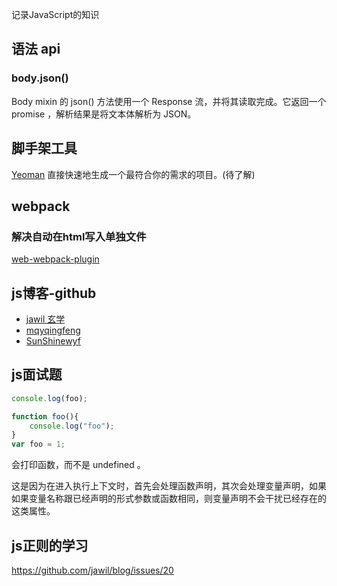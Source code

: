 记录JavaScript的知识


## 语法 api

### body.json()

Body  mixin 的 json() 方法使用一个 Response 流，并将其读取完成。它返回一个 promise ，解析结果是将文本体解析为 JSON。

## 脚手架工具

[Yeoman](https://yeoman.io/) 直接快速地生成一个最符合你的需求的项目。(待了解)


## webpack

### 解决自动在html写入单独文件
[web-webpack-plugin](https://github.com/gwuhaolin/web-webpack-plugin)


## js博客-github

- [jawil 玄学](https://github.com/jawil/blog)
- [mqyqingfeng](https://github.com/mqyqingfeng/Blog)
- [SunShinewyf](https://github.com/SunShinewyf/issue-blog)

## js面试题

```js
console.log(foo);

function foo(){
    console.log("foo");
}
var foo = 1;
```
会打印函数，而不是 undefined 。

这是因为在进入执行上下文时，首先会处理函数声明，其次会处理变量声明，如果如果变量名称跟已经声明的形式参数或函数相同，则变量声明不会干扰已经存在的这类属性。

## js正则的学习

https://github.com/jawil/blog/issues/20